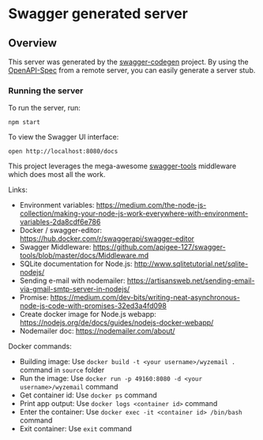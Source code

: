 # Swagger generated server

## Overview
This server was generated by the [swagger-codegen](https://github.com/swagger-api/swagger-codegen) project.  By using the [OpenAPI-Spec](https://github.com/OAI/OpenAPI-Specification) from a remote server, you can easily generate a server stub.

### Running the server
To run the server, run:

```
npm start
```

To view the Swagger UI interface:

```
open http://localhost:8080/docs
```

This project leverages the mega-awesome [swagger-tools](https://github.com/apigee-127/swagger-tools) middleware which does most all the work.

Links:
- Environment variables: https://medium.com/the-node-js-collection/making-your-node-js-work-everywhere-with-environment-variables-2da8cdf6e786
- Docker / swagger-editor: https://hub.docker.com/r/swaggerapi/swagger-editor
- Swagger Middleware: https://github.com/apigee-127/swagger-tools/blob/master/docs/Middleware.md
- SQLite documentation for Node.js: http://www.sqlitetutorial.net/sqlite-nodejs/
- Sending e-mail with nodemailer: https://artisansweb.net/sending-email-via-gmail-smtp-server-in-nodejs/
- Promise: https://medium.com/dev-bits/writing-neat-asynchronous-node-js-code-with-promises-32ed3a4fd098
- Create docker image for Node.js webapp: https://nodejs.org/de/docs/guides/nodejs-docker-webapp/
- Nodemailer doc: https://nodemailer.com/about/

Docker commands:
- Building image: Use `docker build -t <your username>/wyzemail .` command in `source` folder
- Run the image: Use `docker run -p 49160:8080 -d <your username>/wyzemail` command
- Get container id: Use `docker ps` command
- Print app output: Use `docker logs <container id>` command
- Enter the container: Use `docker exec -it <container id> /bin/bash` command
- Exit container: Use `exit` command
